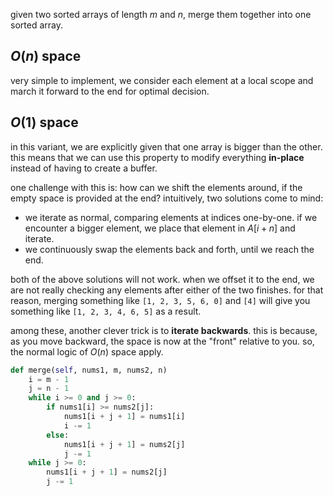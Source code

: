 given two sorted arrays of length $m$ and $n$, merge them together into one sorted array.
## $O(n)$ space
very simple to implement, we consider each element at a local scope and march it forward to the end for optimal decision.

## $O(1)$ space
in this variant, we are explicitly given that one array is bigger than the other. this means that we can use this property to modify everything **in-place** instead of having to create a buffer.

one challenge with this is: how can we shift the elements around, if the empty space is provided at the end? intuitively, two solutions come to mind:
- we iterate as normal, comparing elements at indices one-by-one. if we encounter a bigger element, we place that element in $A[i + n]$ and iterate.
- we continuously swap the elements back and forth, until we reach the end.

both of the above solutions will not work. when we offset it to the end, we are not really checking any elements after either of the two finishes. for that reason, merging something like `[1, 2, 3, 5, 6, 0]` and `[4]` will give you something like `[1, 2, 3, 4, 6, 5]` as a result.

among these, another clever trick is to **iterate backwards**. this is because, as you move backward, the space is now at the "front" relative to you. so, the normal logic of $O(n)$ space apply.

```python
def merge(self, nums1, m, nums2, n)
	i = m - 1
	j = n - 1
	while i >= 0 and j >= 0:
		if nums1[i] >= nums2[j]:
			nums1[i + j + 1] = nums1[i]
			i -= 1
		else:
			nums1[i + j + 1] = nums2[j]
			j -= 1
	while j >= 0:
		nums1[i + j + 1] = nums2[j]
		j -= 1
```
